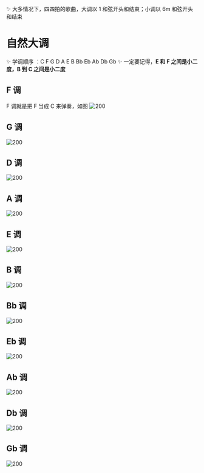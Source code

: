 ✨️ 大多情况下，四四拍的歌曲，大调以 1 和弦开头和结束；小调以 6m 和弦开头和结束

# 自然大调
✨️ 学调顺序 ：C F G D A E B Bb Eb Ab Db Gb
✨️ 一定要记得，**E 和 F 之间是小二度，B 到 C 之间是小二度**

## F 调
F 调就是把 F 当成 C 来弹奏，如图
![200](https://obsidian-1307744200.cos.ap-guangzhou.myqcloud.com/%E5%9B%BE%E7%89%87/20250428003033.png)


## G 调
![200](https://obsidian-1307744200.cos.ap-guangzhou.myqcloud.com/%E5%9B%BE%E7%89%87/20250428002942.png)


## D 调
![200](https://obsidian-1307744200.cos.ap-guangzhou.myqcloud.com/%E5%9B%BE%E7%89%87/20250428003422.png)

## A 调
![200](https://obsidian-1307744200.cos.ap-guangzhou.myqcloud.com/%E5%9B%BE%E7%89%87/20250428003826.png)

## E 调
![200](https://obsidian-1307744200.cos.ap-guangzhou.myqcloud.com/%E5%9B%BE%E7%89%87/20250428004355.png)

## B 调
![200](https://obsidian-1307744200.cos.ap-guangzhou.myqcloud.com/%E5%9B%BE%E7%89%87/20250428004458.png)

## Bb 调
![200](https://obsidian-1307744200.cos.ap-guangzhou.myqcloud.com/%E5%9B%BE%E7%89%87/20250428004058.png)

## Eb 调
![200](https://obsidian-1307744200.cos.ap-guangzhou.myqcloud.com/%E5%9B%BE%E7%89%87/20250428004645.png)

## Ab 调
![200](https://obsidian-1307744200.cos.ap-guangzhou.myqcloud.com/%E5%9B%BE%E7%89%87/20250428004805.png)

## Db 调
![200](https://obsidian-1307744200.cos.ap-guangzhou.myqcloud.com/%E5%9B%BE%E7%89%87/20250428004907.png)

## Gb 调
 ![200](https://obsidian-1307744200.cos.ap-guangzhou.myqcloud.com/%E5%9B%BE%E7%89%87/20250428005009.png)


